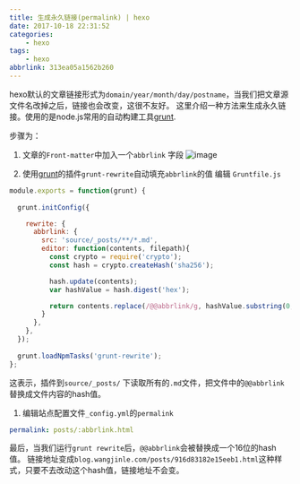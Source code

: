 ```yaml
---
title: 生成永久链接(permalink) | hexo
date: 2017-10-18 22:31:52
categories:
    - hexo
tags:
    - hexo 
abbrlink: 313ea05a1562b260
---
```


hexo默认的文章链接形式为`domain/year/month/day/postname`，当我们把文章源文件名改掉之后，链接也会改变，这很不友好。
这里介绍一种方法来生成永久链接。使用的是node.js常用的自动构建工具[grunt].

步骤为：

1. 文章的`Front-matter`中加入一个`abbrlink` 字段
![image](http://oxnimkw03.bkt.clouddn.com/20171019120507.png)

1. 使用[grunt]的插件`grunt-rewrite`自动填充`abbrlink`的值
编辑 `Gruntfile.js`
```js
module.exports = function(grunt) {
 
  grunt.initConfig({

    rewrite: {
      abbrlink: {
        src: 'source/_posts/**/*.md',
        editor: function(contents, filepath){
          const crypto = require('crypto');
          const hash = crypto.createHash('sha256');

          hash.update(contents);
          var hashValue = hash.digest('hex');

          return contents.replace(/@@abbrlink/g, hashValue.substring(0, 16));
        }
      },
    },
  });
 
  grunt.loadNpmTasks('grunt-rewrite');
};
```
这表示，插件到`source/_posts/` 下读取所有的`.md`文件，把文件中的`@@abbrlink`替换成文件内容的hash值。

1. 编辑站点配置文件`_config.yml`的`permalink`
```yml
permalink: posts/:abbrlink.html
```


最后，当我们运行`grunt rewrite`后，`@@abbrlink`会被替换成一个16位的hash值。
链接地址变成`blog.wangjinle.com/posts/916d83182e15eeb1.html`这种样式，只要不去改动这个hash值，链接地址不会变。




[grunt]: https://gruntjs.com/

